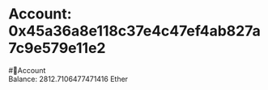 
Account: 0x45a36a8e118c37e4c47ef4ab827a7c9e579e11e2
===================================================
  
#📜Account  
Balance: 2812.7106477471416 Ether